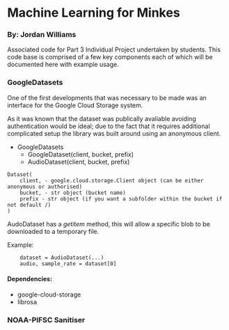 # Machine Learning for Minkes
### By: Jordan Williams
Associated code for Part 3 Individual Project undertaken by students.
This code base is comprised of a few key components each of which will be documented here with example usage.

### GoogleDatasets
One of the first developments that was necessary to be made was an interface for the Google Cloud Storage system.

As it was known that the dataset was publically avaliable avoiding authentication would be ideal; due to the fact that it requires additional complicated setup the library was built around using an anonymous client.
- GoogleDatasets
    - GoogleDataset(client, bucket, prefix)
    - AudioDataset(client, bucket, prefix)
```
Dataset(
    client, - google.cloud.storage.Client object (can be either anonymous or authorised)
    bucket, - str object (bucket name)
    prefix - str object (if you want a subfolder within the bucket if not default /)
)
```
AudoDataset has a *getitem* method, this will allow a specific blob to be downloaded to a temporary file.

Example:
```
    dataset = AudioDataset(...)
    audio, sample_rate = dataset[0]
```

#### Dependencies:
- google-cloud-storage
- librosa

### NOAA-PIFSC Sanitiser